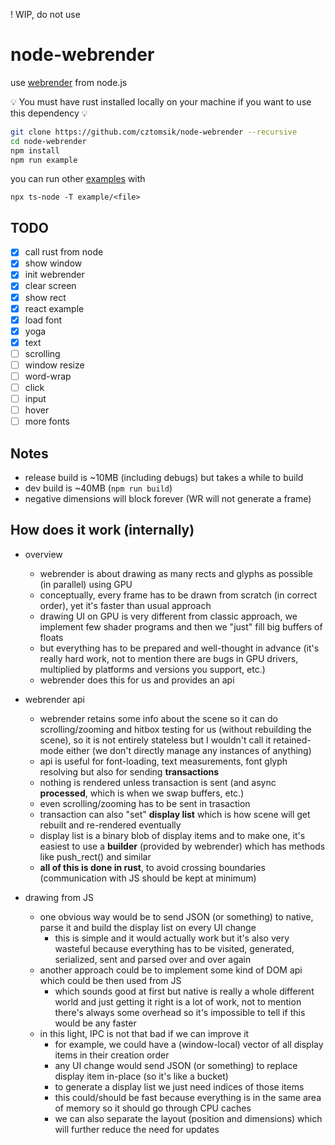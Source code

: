 ! WIP, do not use

# node-webrender
use [webrender](https://github.com/servo/webrender) from node.js

:bulb: You must have rust installed locally on your machine if you want to use this dependency :bulb:

```bash
git clone https://github.com/cztomsik/node-webrender --recursive
cd node-webrender
npm install
npm run example
```

you can run other [examples](./example) with

```
npx ts-node -T example/<file>
```


## TODO

- [x] call rust from node
- [x] show window
- [x] init webrender
- [x] clear screen
- [x] show rect
- [x] react example
- [x] load font
- [x] yoga
- [x] text
- [ ] scrolling
- [ ] window resize
- [ ] word-wrap
- [ ] click
- [ ] input
- [ ] hover
- [ ] more fonts

## Notes
- release build is ~10MB (including debugs) but takes a while to build
- dev build is ~40MB (`npm run build`)
- negative dimensions will block forever (WR will not generate a frame)

## How does it work (internally)
- overview
  - webrender is about drawing as many rects and glyphs as possible (in parallel) using GPU
  - conceptually, every frame has to be drawn from scratch (in correct order), yet it's faster than usual approach
  - drawing UI on GPU is very different from classic approach, we implement few shader programs and then we "just" fill big buffers of floats
  - but everything has to be prepared and well-thought in advance (it's really hard work, not to mention there are bugs in GPU drivers, multiplied by platforms and versions you support, etc.)
  - webrender does this for us and provides an api

- webrender api
  - webrender retains some info about the scene so it can do scrolling/zooming and hitbox testing for us (without rebuilding the scene), so it is not entirely stateless but I wouldn't call it retained-mode either (we don't directly manage any instances of anything)
  - api is useful for font-loading, text measurements, font glyph resolving but also for sending **transactions**
  - nothing is rendered unless transaction is sent (and async **processed**, which is when we swap buffers, etc.)
  - even scrolling/zooming has to be sent in trasaction
  - transaction can also "set" **display list** which is how scene will get rebuilt and re-rendered eventually
  - display list is a binary blob of display items and to make one, it's easiest to use a **builder** (provided by webrender) which has methods like push_rect() and similar
  - **all of this is done in rust**, to avoid crossing boundaries (communication with JS should be kept at minimum)

- drawing from JS
  - one obvious way would be to send JSON (or something) to native, parse it and build the display list on every UI change
    - this is simple and it would actually work but it's also very wasteful because everything has to be visited, generated, serialized, sent and parsed over and over again
  - another approach could be to implement some kind of DOM api which could be then used from JS
    - which sounds good at first but native is really a whole different world and just getting it right is a lot of work, not to mention there's always some overhead so it's impossible to tell if this would be any faster
  - in this light, IPC is not that bad if we can improve it
    - for example, we could have a (window-local) vector of all display items in their creation order
    - any UI change would send JSON (or something) to replace display item in-place (so it's like a bucket)
    - to generate a display list we just need indices of those items
    - this could/should be fast because everything is in the same area of memory so it should go through CPU caches
    - we can also separate the layout (position and dimensions) which will further reduce the need for updates
